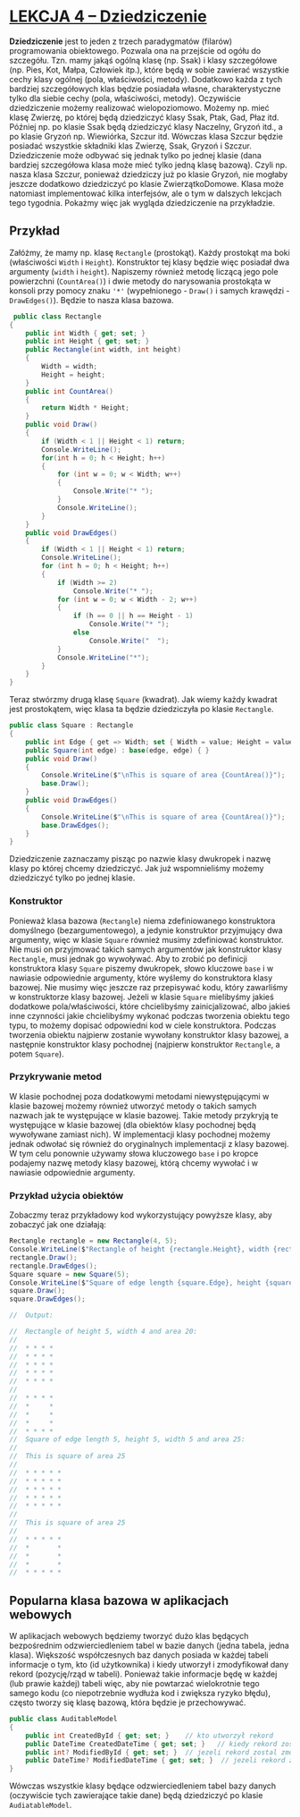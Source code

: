 # [LEKCJA 4 – Dziedziczenie](https://kurs.szkoladotneta.pl/zostan-programista-asp-net/tydzien-3-programowanie-obiektowe/lekcja-4-polimorfizm/)
**Dziedziczenie** jest to jeden z trzech paradygmatów (filarów) programowania obiektowego. Pozwala ona na przejście od ogółu do szczegółu. Tzn. mamy jakąś ogólną klasę (np. Ssak) i klasy szczegółowe (np. Pies, Kot, Małpa, Człowiek itp.), które będą w sobie zawierać wszystkie cechy klasy ogólnej (pola, właściwości, metody). Dodatkowo każda z tych bardziej szczegółowych klas będzie posiadała własne, charakterystyczne tylko dla siebie cechy (pola, właściwości, metody). Oczywiście dziedziczenie możemy realizować wielopoziomowo. Możemy np. mieć klasę Zwierzę, po której będą dziedziczyć klasy Ssak, Ptak, Gad, Płaz itd. Później np. po klasie Ssak będą dziedziczyć klasy Naczelny, Gryzoń itd., a po klasie Gryzoń np. Wiewiórka, Szczur itd. Wówczas klasa Szczur będzie posiadać wszystkie składniki klas Zwierzę, Ssak, Gryzoń i Szczur. Dziedziczenie może odbywać się jednak tylko po jednej klasie (dana bardziej szczegółowa klasa może mieć tylko jedną klasę bazową). Czyli np. nasza klasa Szczur, ponieważ dziedziczy już po klasie Gryzoń, nie mogłaby jeszcze dodatkowo dziedziczyć po klasie ZwierzątkoDomowe. Klasa może natomiast implementować kilka interfejsów, ale o tym w dalszych lekcjach tego tygodnia. Pokażmy więc jak wygląda dziedziczenie na przykładzie.

## Przykład
Załóżmy, że mamy np. klasę `Rectangle` (prostokąt). Każdy prostokąt ma boki (właściwości `Width` i `Height`). Konstruktor tej klasy będzie więc posiadał dwa argumenty (`width` i `height`). Napiszemy również metodę liczącą jego pole powierzchni (`CountArea()`) i dwie metody do narysowania prostokąta w konsoli przy pomocy znaku `'*'` (wypełnionego - `Draw()` i samych krawędzi - `DrawEdges()`). Będzie to nasza klasa bazowa.

```csharp =
 public class Rectangle
{
    public int Width { get; set; }
    public int Height { get; set; }
    public Rectangle(int width, int height)
    {
        Width = width;
        Height = height;
    }
    public int CountArea()
    {
        return Width * Height;
    }
    public void Draw()
    {
        if (Width < 1 || Height < 1) return;
        Console.WriteLine();
        for(int h = 0; h < Height; h++)
        {
            for (int w = 0; w < Width; w++)
            {
                Console.Write("* ");
            }
            Console.WriteLine();
        }
    }
    public void DrawEdges()
    {
        if (Width < 1 || Height < 1) return;
        Console.WriteLine();
        for (int h = 0; h < Height; h++)
        {
            if (Width >= 2)
                Console.Write("* ");
            for (int w = 0; w < Width - 2; w++)
            {
                if (h == 0 || h == Height - 1)
                    Console.Write("* ");
                else
                    Console.Write("  ");
            }
            Console.WriteLine("*");
        }
    }
}
```

Teraz stwórzmy drugą klasę `Square` (kwadrat). Jak wiemy każdy kwadrat jest prostokątem, więc klasa ta będzie dziedziczyła po klasie `Rectangle`.

```csharp =
public class Square : Rectangle
{
    public int Edge { get => Width; set { Width = value; Height = value; } }
    public Square(int edge) : base(edge, edge) { }
    public void Draw()
    {
        Console.WriteLine($"\nThis is square of area {CountArea()}");
        base.Draw();
    }
    public void DrawEdges()
    {
        Console.WriteLine($"\nThis is square of area {CountArea()}");
        base.DrawEdges();
    }
}
```

Dziedziczenie zaznaczamy pisząc po nazwie klasy dwukropek i nazwę klasy po której chcemy dziedziczyć. Jak już wspomnieliśmy możemy dziedziczyć tylko po jednej klasie. 

### Konstruktor
Ponieważ klasa bazowa (`Rectangle`) niema zdefiniowanego konstruktora domyślnego (bezargumentowego), a jedynie konstruktor przyjmujący dwa argumenty, więc w klasie `Square` również musimy zdefiniować konstruktor. Nie musi on przyjmować takich samych argumentów jak konstruktor klasy `Rectangle`, musi jednak go wywoływać. Aby to zrobić po definicji konstruktora klasy `Square` piszemy dwukropek, słowo kluczowe `base` i w nawiasie odpowiednie argumenty, które wyślemy do konstruktora klasy bazowej. Nie musimy więc jeszcze raz przepisywać kodu, który zawarliśmy w konstruktorze klasy bazowej. Jeżeli w klasie `Square` mielibyśmy jakieś dodatkowe pola/właściwości, które chcielibyśmy zainicjalizować, albo jakieś inne czynności jakie chcielibyśmy wykonać podczas tworzenia obiektu tego typu, to możemy dopisać odpowiedni kod w ciele konstruktora. Podczas tworzenia obiektu najpierw zostanie wywołany konstruktor klasy bazowej, a następnie konstruktor klasy pochodnej (najpierw konstruktor `Rectangle`, a potem `Square`).

### Przykrywanie metod
W klasie pochodnej poza dodatkowymi metodami niewystępującymi w klasie bazowej możemy również utworzyć metody o takich samych nazwach jak te występujące w klasie bazowej. Takie metody przykryją te występujące w klasie bazowej (dla obiektów klasy pochodnej będą wywoływane zamiast nich). W implementacji klasy pochodnej możemy jednak odwołać się również do oryginalnych implementacji z klasy bazowej. W tym celu ponownie używamy słowa kluczowego `base` i po kropce podajemy nazwę metody klasy bazowej, którą chcemy wywołać i w nawiasie odpowiednie argumenty.

### Przykład użycia obiektów
Zobaczmy teraz przykładowy kod wykorzystujący powyższe klasy, aby zobaczyć jak one działają: 

```csharp =
Rectangle rectangle = new Rectangle(4, 5);
Console.WriteLine($"Rectangle of height {rectangle.Height}, width {rectangle.Width} and area {rectangle.CountArea()}:");
rectangle.Draw();
rectangle.DrawEdges();
Square square = new Square(5);
Console.WriteLine($"Square of edge length {square.Edge}, height {square.Height}, width {square.Width} and area {square.CountArea()}:");
square.Draw();
square.DrawEdges();

//  Output:

//  Rectangle of height 5, width 4 and area 20:
//  
//  * * * *
//  * * * *
//  * * * *
//  * * * *
//  * * * *
//  
//  * * * *
//  *     *
//  *     *
//  *     *
//  * * * *
//  Square of edge length 5, height 5, width 5 and area 25:
//  
//  This is square of area 25
//  
//  * * * * *
//  * * * * *
//  * * * * *
//  * * * * *
//  * * * * *
//  
//  This is square of area 25
//  
//  * * * * *
//  *       *
//  *       *
//  *       *
//  * * * * *
```

## Popularna klasa bazowa w aplikacjach webowych
W aplikacjach webowych będziemy tworzyć dużo klas będących bezpośrednim odzwierciedleniem tabel w bazie danych (jedna tabela, jedna klasa). Większość współczesnych baz danych posiada w każdej tabeli informacje o tym, kto (id użytkownika) i kiedy utworzył i zmodyfikował dany rekord (pozycję/rząd w tabeli). Ponieważ takie informacje będę w każdej (lub prawie każdej) tabeli więc, aby nie powtarzać wielokrotnie tego samego kodu (co niepotrzebnie wydłuża kod i zwiększa ryzyko błędu), często tworzy się klasę bazową, która będzie je przechowywać.

```csharp =
public class AuditableModel
{
    public int CreatedById { get; set; }    // kto utworzył rekord
    public DateTime CreatedDateTime { get; set; }   // kiedy rekord został utworzony
    public int? ModifiedById { get; set; }  // jezeli rekord zostal zmodyfikowany, to kto go zmodyfikowal (jezeli nie zostal zmodyfikowany to null, dlatego typ int?, czyli nullowalny int)
    public DateTime? ModifiedDateTime { get; set; }  // jezeli rekord zostal zmodyfikowany, to kiedy (jezeli nie zostal zmodyfikowany to null, dlatego typ DateTime?, czyli nullowalna struktura DateTime)
}
```

Wówczas wszystkie klasy będące odzwierciedleniem tabel bazy danych (oczywiście tych zawierające takie dane) będą dziedziczyć po klasie `AudiatableModel`.

